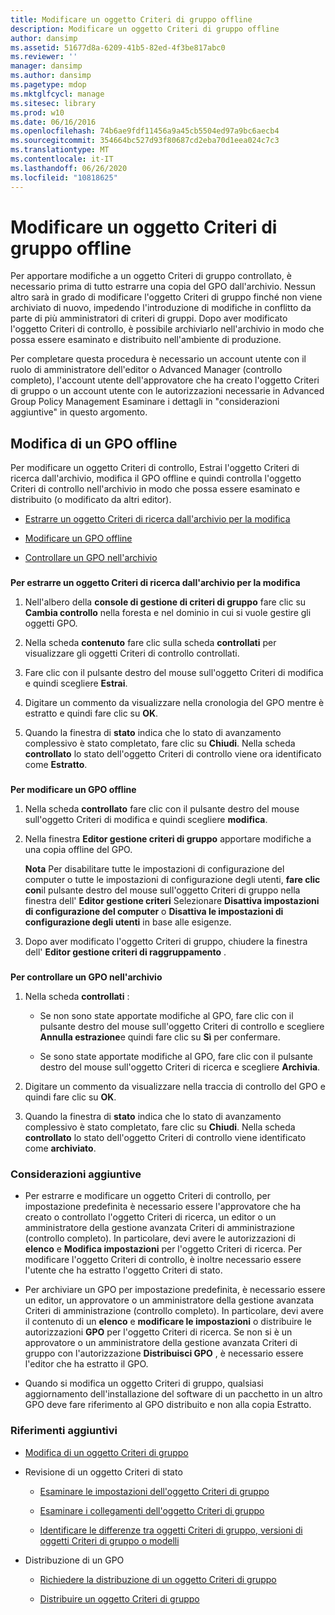 ```yaml
---
title: Modificare un oggetto Criteri di gruppo offline
description: Modificare un oggetto Criteri di gruppo offline
author: dansimp
ms.assetid: 51677d8a-6209-41b5-82ed-4f3be817abc0
ms.reviewer: ''
manager: dansimp
ms.author: dansimp
ms.pagetype: mdop
ms.mktglfcycl: manage
ms.sitesec: library
ms.prod: w10
ms.date: 06/16/2016
ms.openlocfilehash: 74b6ae9fdf11456a9a45cb5504ed97a9bc6aecb4
ms.sourcegitcommit: 354664bc527d93f80687cd2eba70d1eea024c7c3
ms.translationtype: MT
ms.contentlocale: it-IT
ms.lasthandoff: 06/26/2020
ms.locfileid: "10818625"
---
```

# Modificare un oggetto Criteri di gruppo offline


Per apportare modifiche a un oggetto Criteri di gruppo controllato, è necessario prima di tutto estrarre una copia del GPO dall'archivio. Nessun altro sarà in grado di modificare l'oggetto Criteri di gruppo finché non viene archiviato di nuovo, impedendo l'introduzione di modifiche in conflitto da parte di più amministratori di criteri di gruppi. Dopo aver modificato l'oggetto Criteri di controllo, è possibile archiviarlo nell'archivio in modo che possa essere esaminato e distribuito nell'ambiente di produzione.

Per completare questa procedura è necessario un account utente con il ruolo di amministratore dell'editor o Advanced Manager (controllo completo), l'account utente dell'approvatore che ha creato l'oggetto Criteri di gruppo o un account utente con le autorizzazioni necessarie in Advanced Group Policy Management Esaminare i dettagli in "considerazioni aggiuntive" in questo argomento.

## Modifica di un GPO offline


Per modificare un oggetto Criteri di controllo, Estrai l'oggetto Criteri di ricerca dall'archivio, modifica il GPO offline e quindi controlla l'oggetto Criteri di controllo nell'archivio in modo che possa essere esaminato e distribuito (o modificato da altri editor).

-   [Estrarre un oggetto Criteri di ricerca dall'archivio per la modifica](#bkmk-checkout)

-   [Modificare un GPO offline](#bkmk-edit)

-   [Controllare un GPO nell'archivio](#bkmk-checkin)

### <a href="" id="bkmk-checkout"></a>

**Per estrarre un oggetto Criteri di ricerca dall'archivio per la modifica**

1.  Nell'albero della **console di gestione di criteri di gruppo** fare clic su **Cambia controllo** nella foresta e nel dominio in cui si vuole gestire gli oggetti GPO.

2.  Nella scheda **contenuto** fare clic sulla scheda **controllati** per visualizzare gli oggetti Criteri di controllo controllati.

3.  Fare clic con il pulsante destro del mouse sull'oggetto Criteri di modifica e quindi scegliere **Estrai**.

4.  Digitare un commento da visualizzare nella cronologia del GPO mentre è estratto e quindi fare clic su **OK**.

5.  Quando la finestra di **stato** indica che lo stato di avanzamento complessivo è stato completato, fare clic su **Chiudi**. Nella scheda **controllato** lo stato dell'oggetto Criteri di controllo viene ora identificato come **Estratto**.

### <a href="" id="bkmk-edit"></a>

**Per modificare un GPO offline**

1.  Nella scheda **controllato** fare clic con il pulsante destro del mouse sull'oggetto Criteri di modifica e quindi scegliere **modifica**.

2.  Nella finestra **Editor gestione criteri di gruppo** apportare modifiche a una copia offline del GPO.

    **Nota**  Per disabilitare tutte le impostazioni di configurazione del computer o tutte le impostazioni di configurazione degli utenti, **fare clic con**il pulsante destro del mouse sull'oggetto Criteri di gruppo nella finestra dell' **Editor gestione criteri** Selezionare **Disattiva impostazioni di configurazione del computer** o **Disattiva le impostazioni di configurazione degli utenti** in base alle esigenze.

     

3.  Dopo aver modificato l'oggetto Criteri di gruppo, chiudere la finestra dell' **Editor gestione criteri di raggruppamento** .

### <a href="" id="bkmk-checkin"></a>

**Per controllare un GPO nell'archivio**

1.  Nella scheda **controllati** :

    -   Se non sono state apportate modifiche al GPO, fare clic con il pulsante destro del mouse sull'oggetto Criteri di controllo e scegliere **Annulla estrazione**e quindi fare clic su **Sì** per confermare.

    -   Se sono state apportate modifiche al GPO, fare clic con il pulsante destro del mouse sull'oggetto Criteri di ricerca e scegliere **Archivia**.

2.  Digitare un commento da visualizzare nella traccia di controllo del GPO e quindi fare clic su **OK**.

3.  Quando la finestra di **stato** indica che lo stato di avanzamento complessivo è stato completato, fare clic su **Chiudi**. Nella scheda **controllato** lo stato dell'oggetto Criteri di controllo viene identificato come **archiviato**.

### Considerazioni aggiuntive

-   Per estrarre e modificare un oggetto Criteri di controllo, per impostazione predefinita è necessario essere l'approvatore che ha creato o controllato l'oggetto Criteri di ricerca, un editor o un amministratore della gestione avanzata Criteri di amministrazione (controllo completo). In particolare, devi avere le autorizzazioni di **elenco** e **Modifica impostazioni** per l'oggetto Criteri di ricerca. Per modificare l'oggetto Criteri di controllo, è inoltre necessario essere l'utente che ha estratto l'oggetto Criteri di stato.

-   Per archiviare un GPO per impostazione predefinita, è necessario essere un editor, un approvatore o un amministratore della gestione avanzata Criteri di amministrazione (controllo completo). In particolare, devi avere il contenuto di un **elenco** e **modificare le impostazioni** o distribuire le autorizzazioni **GPO** per l'oggetto Criteri di ricerca. Se non si è un approvatore o un amministratore della gestione avanzata Criteri di gruppo con l'autorizzazione **Distribuisci GPO** , è necessario essere l'editor che ha estratto il GPO.

-   Quando si modifica un oggetto Criteri di gruppo, qualsiasi aggiornamento dell'installazione del software di un pacchetto in un altro GPO deve fare riferimento al GPO distribuito e non alla copia Estratto.

### Riferimenti aggiuntivi

-   [Modifica di un oggetto Criteri di gruppo](editing-a-gpo-agpm30ops.md)

-   Revisione di un oggetto Criteri di stato

    -   [Esaminare le impostazioni dell'oggetto Criteri di gruppo](review-gpo-settings-agpm30ops.md)

    -   [Esaminare i collegamenti dell'oggetto Criteri di gruppo](review-gpo-links-agpm30ops.md)

    -   [Identificare le differenze tra oggetti Criteri di gruppo, versioni di oggetti Criteri di gruppo o modelli](identify-differences-between-gpos-gpo-versions-or-templates-agpm30ops.md)

-   Distribuzione di un GPO

    -   [Richiedere la distribuzione di un oggetto Criteri di gruppo](request-deployment-of-a-gpo-agpm30ops.md)

    -   [Distribuire un oggetto Criteri di gruppo](deploy-a-gpo-agpm30ops.md)

 

 





